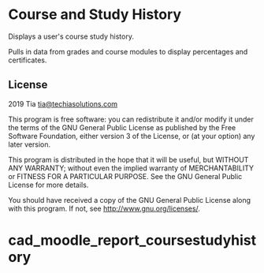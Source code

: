 # Course and Study History #

Displays a user's course study history.

Pulls in data from grades and course modules to display percentages and certificates.

## License ##

2019 Tia <tia@techiasolutions.com>

This program is free software: you can redistribute it and/or modify it under
the terms of the GNU General Public License as published by the Free Software
Foundation, either version 3 of the License, or (at your option) any later
version.

This program is distributed in the hope that it will be useful, but WITHOUT ANY
WARRANTY; without even the implied warranty of MERCHANTABILITY or FITNESS FOR A
PARTICULAR PURPOSE.  See the GNU General Public License for more details.

You should have received a copy of the GNU General Public License along with
this program.  If not, see <http://www.gnu.org/licenses/>.
# cad_moodle_report_coursestudyhistory
